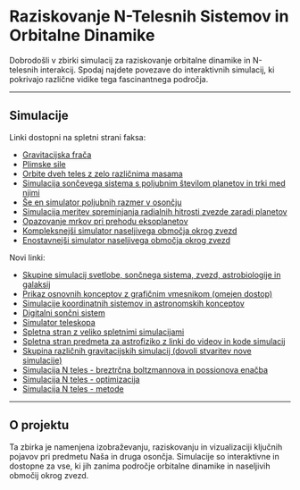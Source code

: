 # Raziskovanje N-Telesnih Sistemov in Orbitalne Dinamike

Dobrodošli v zbirki simulacij za raziskovanje orbitalne dinamike in N-telesnih interakcij. Spodaj najdete povezave do interaktivnih simulacij, ki pokrivajo različne vidike tega fascinantnega področja.

---

## Simulacije
Linki dostopni na spletni strani faksa:
- [Gravitacijska frača](https://sciencesims.com/sims/gravity-assist/)
- [Plimske sile](https://sciencesims.com/sims/tidal-forces/)
- [Orbite dveh teles z zelo različnima masama](https://sciencesims.com/sims/two-body-orbits-large/)
- [Simulacija sončevega sistema s poljubnim številom planetov in trki med njimi](https://www.stefanom.org/spc/)
- [Še en simulator poljubnih razmer v osončju](https://phet.colorado.edu/sims/my-solar-system/my-solar-system_en.html)
- [Simulacija meritev spreminjanja radialnih hitrosti zvezde zaradi planetov](https://astro.unl.edu/naap/esp/animations/radialVelocitySimulator.html)
- [Opazovanje mrkov pri prehodu eksoplanetov](https://ccnmtl.github.io/astro-simulations/exoplanet-transit-simulator/)
- [Kompleksnejši simulator naseljivega območja okrog zvezd](https://www.ap.smu.ca/~ishort/OpenStars/ChromaStar/ChromaStar.html)
- [Enostavnejši simulator naseljivega območja okrog zvezd](https://astro.unl.edu/naap/habitablezones/animations/stellarHabitableZone.html)

Novi linki:
- [Skupine simulacij svetlobe, sončnega sistema, zvezd, astrobiologije in galaksij](https://foothill.edu/astronomy/astrosims.html)
- [Prikaz osnovnih konceptov z grafičnim vmesnikom (omejen dostop)](https://gizmos.explorelearning.com/astronomy-collection)
- [Simulacije koordinatnih sistemov in astronomskih konceptov](https://javalab.org/en/category/astronomy_en/)
- [Digitalni sončni sistem](https://www.solarsystemscope.com/)
- [Simulator teleskopa](https://www.stelvision.com/astro/telescope-simulator/)
- [Spletna stran z veliko spletnimi simulacijami](https://www.edugeek.net/tags/simulations.html)
- [Spletna stran predmeta za astrofiziko z linki do videov in kode simulacij](https://www.mso.anu.edu.au/pfrancis/simulations/)
- [Skupina različnih gravitacijskih simulacij (dovoli stvaritev nove simulacije)](https://gravitysimulator.org/)
- [Simulacija N teles - breztrčna boltzmannova in possionova enačba](https://home.ifa.hawaii.edu/users/barnes/ast626_05/nbm.pdf)
- [Simulacija N teles - optimizacija](https://developer.nvidia.com/gpugems/gpugems3/part-v-physics-simulation/chapter-32-broad-phase-collision-detection-cuda)
- [Simulacija N teles - metode](https://www.cs.cmu.edu/afs/cs/academic/class/15850c-s96/www/nbody.html#contents)
---

## O projektu

Ta zbirka je namenjena izobraževanju, raziskovanju in vizualizaciji ključnih pojavov pri predmetu Naša in druga osončja.
Simulacije so interaktivne in dostopne za vse, ki jih zanima področje orbitalne dinamike in naseljivih območij okrog zvezd.
